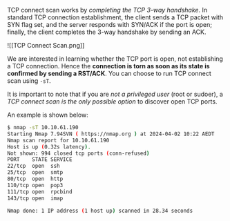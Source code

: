 
TCP connect scan works by *completing the TCP 3-way handshake*. In standard TCP connection establishment, the client sends a TCP packet with SYN flag set, and the server responds with SYN/ACK if the port is open; finally, the client completes the 3-way handshake by sending an ACK.

![[TCP Connect Scan.png]]

We are interested in learning whether the TCP port is open, not establishing a TCP connection. Hence the **connection is torn as soon as its state is confirmed by sending a RST/ACK**. You can choose to run TCP connect scan using `-sT`.

It is important to note that if you are *not a privileged user* (root or sudoer), a *TCP connect scan is the only possible option* to discover open TCP ports.

An example is shown below:
```bash
$ nmap -sT 10.10.61.190
Starting Nmap 7.94SVN ( https://nmap.org ) at 2024-04-02 10:22 AEDT
Nmap scan report for 10.10.61.190
Host is up (0.32s latency).
Not shown: 994 closed tcp ports (conn-refused)
PORT    STATE SERVICE
22/tcp  open  ssh
25/tcp  open  smtp
80/tcp  open  http
110/tcp open  pop3
111/tcp open  rpcbind
143/tcp open  imap

Nmap done: 1 IP address (1 host up) scanned in 28.34 seconds
```

